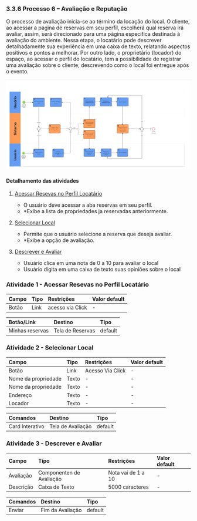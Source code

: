 ### 3.3.6 Processo 6 – Avaliação e Reputação

O processo de avaliação inicia-se ao término da locação do local. O cliente, ao acessar a página de reservas em seu perfil, escolherá qual reserva irá avaliar, assim, será direcionado para uma página específica destinada à avaliação do ambiente. Nessa etapa, o locatário pode descrever detalhadamente sua experiência em uma caixa de texto, relatando aspectos positivos e pontos a melhorar.
Por outro lado, o proprietário (locador) do espaço, ao acessar o perfil do locatário, tem a possibilidade de registrar uma avaliação sobre o cliente, descrevendo como o local foi entregue após o evento.

![Modelo BPMN do PROCESSO 6 - ](../images/../images/06-diagrama-avaliação-reputação.jpg "Avaliação e Reputação")


#### Detalhamento das atividades

1. [Acessar Resevas no Perfil Locatário](#atividade-1---)
   - O usuário deve acessar a aba reservas em seu perfil.
   - *Exibe a lista de propriedades ja reservadas anteriormente.

2. [Selecionar Local](#atividade-2---)
   - Permite que o usuário selecione a reserva que deseja avaliar.
   - *Exibe a opção de avaliação.
3. [Descrever e Avaliar  ](#atividade-1---)
   - Usuário clica em uma nota de 0 a 10 para avaliar o local
   - Usuário digita em uma caixa de texto suas opiniões sobre o local


### Atividade 1 - Acessar Resevas no Perfil Locatário

| **Campo** | **Tipo** | **Restrições** | **Valor default** |
| :--- | :--- | :--- | :--- |
| Botão | Link | acesso via Click | - |

| **Botão/Link** | **Destino** | **Tipo** |
| :--- | :--- | :--- |
| Minhas reservas | Tela de Reservas | default |



### Atividade 2 - Selecionar Local

| **Campo** | **Tipo** | **Restrições** | **Valor default** |
| :--- | :--- | :--- | :--- |
|Botão | Link | Acesso Via Click | - |
| Nome da propriedade | Texto | - | - |
| Nome da propriedade | Texto | - | - |
| Endereço | Texto | - | - |
| Locador | Texto | - | - |



| **Comandos** | **Destino** | **Tipo** |
| :--- | :--- | :--- |
| Card Interativo |  Tela de Avaliação | default |



### Atividade 3 - Descrever e Avaliar

| **Campo** | **Tipo** | **Restrições** | **Valor default** |
| :--- | :--- | :--- | :--- |
| Avaliação | Componenten de Avaliação | Nota vai de 1 a 10 | - |
| Descrição | Caixa de Texto | 5000 caracteres | - |


| **Comandos** | **Destino** | **Tipo** |
| :--- | :--- | :--- |
| Enviar | Fim da Avaliação | default |
